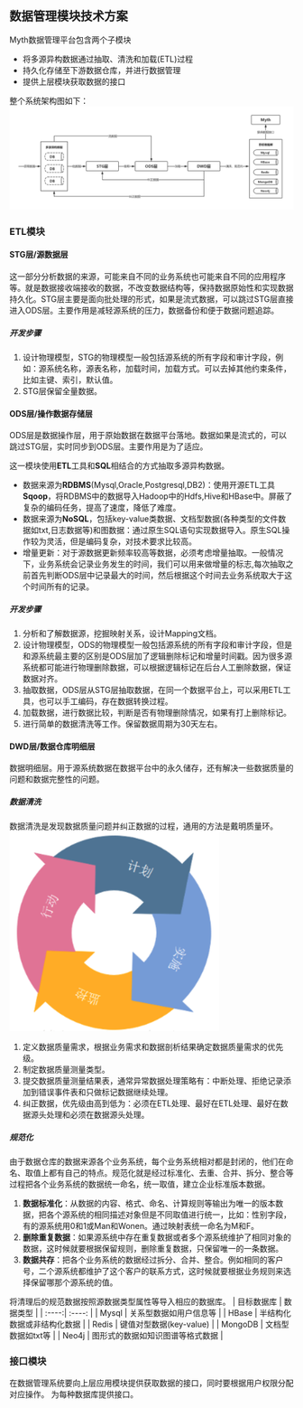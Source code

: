 ## 数据管理模块技术方案
Myth数据管理平台包含两个子模块
- 将多源异构数据通过抽取、清洗和加载(ETL)过程
- 持久化存储至下游数据仓库，并进行数据管理
- 提供上层模块获取数据的接口

整个系统架构图如下：
![avatar](https://github.com/coderGray1296/Myth/blob/master/Data%20Management/2.jpg)
### ETL模块
#### STG层/源数据层
这一部分分析数据的来源，可能来自不同的业务系统也可能来自不同的应用程序等。就是数据接收端接收的数据，不改变数据结构等，保持数据原始性和实现数据持久化。STG层主要是面向批处理的形式，如果是流式数据，可以跳过STG层直接进入ODS层。主要作用是减轻源系统的压力，数据备份和便于数据问题追踪。

##### 开发步骤
1. 设计物理模型，STG的物理模型一般包括源系统的所有字段和审计字段，例如：源系统名称，源表名称，加载时间，加载方式。可以去掉其他约束条件，比如主键、索引，默认值。
2. STG层保留全量数据。


#### ODS层/操作数据存储层
ODS层是数据操作层，用于原始数据在数据平台落地。数据如果是流式的，可以跳过STG层，实时同步到ODS层。主要作用是为了适应。

这一模块使用**ETL**工具和**SQL**相结合的方式抽取多源异构数据。
- 数据来源为**RDBMS**(Mysql,Oracle,Postgresql,DB2)：使用开源ETL工具**Sqoop**，将RDBMS中的数据导入Hadoop中的Hdfs,Hive和HBase中。屏蔽了复杂的编码任务，提高了速度，降低了难度。
- 数据来源为**NoSQL**，包括key-value类数据、文档型数据(各种类型的文件数据如txt,日志数据等)和图数据：通过原生SQL语句实现数据导入。原生SQL操作较为灵活，但是编码复杂，对技术要求比较高。
- 增量更新：对于源数据更新频率较高等数据，必须考虑增量抽取。一般情况下，业务系统会记录业务发生的时间，我们可以用来做增量的标志,每次抽取之前首先判断ODS层中记录最大的时间，然后根据这个时间去业务系统取大于这个时间所有的记录。

##### 开发步骤
1. 分析和了解数据源，挖掘映射关系，设计Mapping文档。
2. 设计物理模型，ODS的物理模型一般包括源系统的所有字段和审计字段，但是和源系统最主要的区别是ODS层加了逻辑删除标记和增量时间戳。因为很多源系统都可能进行物理删除数据，可以根据逻辑标记在后台人工删除数据，保证数据对齐。
3. 抽取数据，ODS层从STG层抽取数据，在同一个数据平台上，可以采用ETL工具，也可以手工编码，存在数据转换过程。
4. 加载数据，进行数据比较，判断是否有物理删除情况，如果有打上删除标记。
5. 进行简单的数据清洗等工作。保留数据周期为30天左右。

#### DWD层/数据仓库明细层
数据明细层。用于源系统数据在数据平台中的永久储存，还有解决一些数据质量的问题和数据完整性的问题。
##### 数据清洗
数据清洗是发现数据质量问题并纠正数据的过程，通用的方法是戴明质量环。
![avatar](https://github.com/coderGray1296/Myth/blob/master/Data%20Management/1.png)
1. 定义数据质量需求，根据业务需求和数据剖析结果确定数据质量需求的优先级。
2. 制定数据质量测量类型。
3. 提交数据质量测量结果表，通常异常数据处理策略有：中断处理、拒绝记录添加到错误事件表和只做标记数据继续处理。
4. 纠正数据，优先级由高到低为：必须在ETL处理、最好在ETL处理、最好在数据源头处理和必须在数据源头处理。

##### 规范化
由于数据仓库的数据来源各个业务系统，每个业务系统相对都是封闭的，他们在命名、取值上都有自己的特点。规范化就是经过标准化、去重、合并、拆分、整合等过程把各个业务系统的数据统一命名，统一取值，建立企业标准版本数据。
1. **数据标准化**：从数据的内容、格式、命名、计算规则等输出为唯一的版本数据，把各个源系统的相同描述对象但是不同取值进行统一，比如：性别字段，有的源系统用0和1或Man和Wonen。通过映射表统一命名为M和F。
2. **删除重复数据**：如果源系统中存在重复数据或者多个源系统维护了相同对象的数据，这时候就要根据保留规则，删除重复数据，只保留唯一的一条数据。
3. **数据共存**：把各个业务系统的数据经过拆分、合并、整合。例如相同的客户号，二个源系统都维护了这个客户的联系方式，这时候就要根据业务规则来选择保留哪那个源系统的值。

将清理后的规范数据按照源数据类型属性等导入相应的数据库。
| 目标数据库 | 数据类型 |
| :----:| :----: |
| Mysql | 关系型数据如用户信息等 |
| HBase | 半结构化数据或非结构化数据 |
| Redis | 键值对型数据(key-value) |
| MongoDB | 文档型数据如txt等 |
| Neo4j | 图形式的数据如知识图谱等格式数据 |

### 接口模块
在数据管理系统要向上层应用模块提供获取数据的接口，同时要根据用户权限分配对应操作。
为每种数据库提供接口。